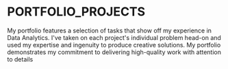 # PORTFOLIO_PROJECTS
My portfolio features a selection of tasks that show off my experience in Data Analytics. I've taken on each project's individual problem head-on and used my expertise and ingenuity to produce creative solutions. My portfolio demonstrates my commitment to delivering high-quality work with attention to details
